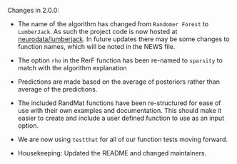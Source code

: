 Changes in 2.0.0:

* The name of the algorithm has changed from `Randomer Forest` to
  `LumberJack`. As such the project code is now hosted at
  [neurodata/lumberjack](https://github.com/neurodata/lumberjack).  In
  future updates there may be some changes to function names, which will
  be noted in the NEWS file.

* The option `rho` in the RerF function has been re-named to `sparsity`
  to match with the algorithm explanation 

* Predictions are made based on the average of posteriors rather than average of the predictions. 

* The included RandMat functions have been re-structured for ease of use with their
  own examples and documentation.  This should make it easier to create
  and include a user defined function to use as an input option.

* We are now using `testthat` for all of our function tests moving
  forward. 

* Housekeeping: Updated the README and changed maintainers.

